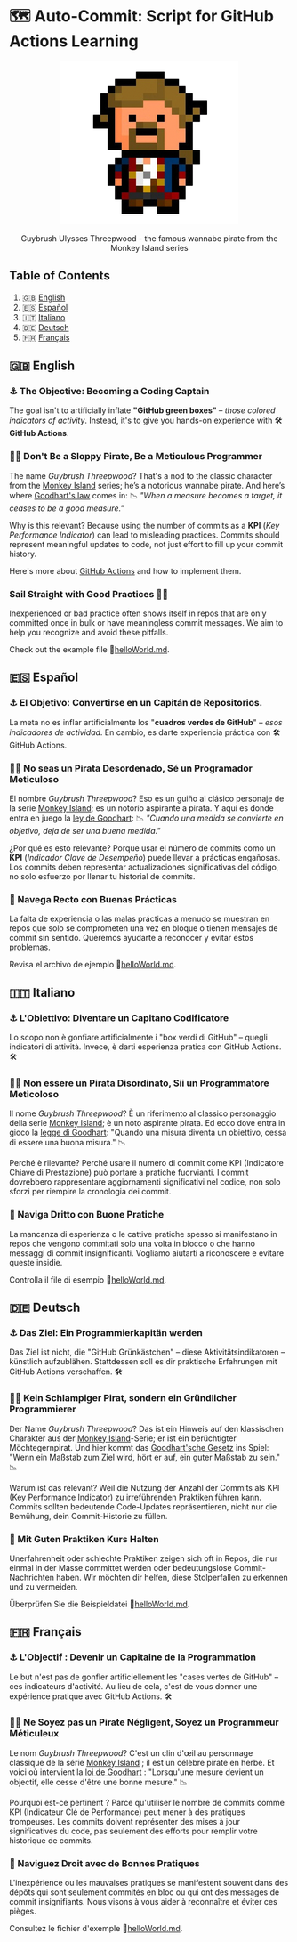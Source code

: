# 🗺️ Auto-Commit: Script for GitHub Actions Learning

<p align="center">
  <img src="/images/guybrush.png?raw=true" alt="Guybrush Ulysses Threepwood">
  <figcaption align="center"><a ref="https://en.wikipedia.org/wiki/Guybrush_Threepwood">Guybrush Ulysses Threepwood</a> - the famous wannabe pirate from the Monkey Island series</figcaption>
</p>

## Table of Contents

1. 🇬🇧 [English](#english) 
2. 🇪🇸 [Español](#español) 
3. 🇮🇹 [Italiano](#italiano) 
4. 🇩🇪 [Deutsch](#deutsch) 
5. 🇫🇷 [Français](#français) 

## 🇬🇧 English 

### ⚓ The Objective: **Becoming a Coding Captain**

The goal isn't to artificially inflate **"GitHub green boxes"** – *those colored indicators of activity*. Instead, it's to give you hands-on experience with 🛠️ **GitHub Actions**. 

### 🏴‍☠️ Don't Be a Sloppy Pirate, Be a Meticulous Programmer 

The name *Guybrush Threepwood*? That's a nod to the classic character from the [Monkey Island](https://en.wikipedia.org/wiki/Monkey_Island_(series)) series; he’s a notorious wannabe pirate. And here’s where [Goodhart's law](https://en.wikipedia.org/wiki/Goodhart%27s_law) comes in: 📉 *"When a measure becomes a target, it ceases to be a good measure."* 

Why is this relevant? Because using the number of commits as a **KPI** (*Key Performance Indicator*) can lead to misleading practices. Commits should represent meaningful updates to code, not just effort to fill up your commit history.

Here's more about [GitHub Actions](https://docs.github.com/en/actions) and how to implement them.

### Sail Straight with Good Practices 🏴‍☠️

Inexperienced or bad practice often shows itself in repos that are only committed once in bulk or have meaningless commit messages. We aim to help you recognize and avoid these pitfalls.

Check out the example file 📜[helloWorld.md](helloWorld.md). 

## 🇪🇸 Español 

### ⚓ El Objetivo: Convertirse en un Capitán de Repositorios.

La meta no es inflar artificialmente los "**cuadros verdes de GitHub**" – *esos indicadores de actividad*. En cambio, es darte experiencia práctica con 🛠️ GitHub Actions. 

### 🏴‍☠️ No seas un Pirata Desordenado, Sé un Programador Meticuloso 

El nombre *Guybrush Threepwood*? Eso es un guiño al clásico personaje de la serie [Monkey Island](https://es.wikipedia.org/wiki/Monkey_Island); es un notorio aspirante a pirata. Y aquí es donde entra en juego la [ley de Goodhart](https://es.wikipedia.org/wiki/Ley_de_Goodhart): 📉 *"Cuando una medida se convierte en objetivo, deja de ser una buena medida."*

¿Por qué es esto relevante? Porque usar el número de commits como un **KPI** (*Indicador Clave de Desempeño*) puede llevar a prácticas engañosas. Los commits deben representar actualizaciones significativas del código, no solo esfuerzo por llenar tu historial de commits.

### 🧭 Navega Recto con Buenas Prácticas 

La falta de experiencia o las malas prácticas a menudo se muestran en repos que solo se comprometen una vez en bloque o tienen mensajes de commit sin sentido. Queremos ayudarte a reconocer y evitar estos problemas.

Revisa el archivo de ejemplo 📜[helloWorld.md](helloWorld.md). 

## 🇮🇹 Italiano 

### ⚓ L'Obiettivo: Diventare un Capitano Codificatore 

Lo scopo non è gonfiare artificialmente i "box verdi di GitHub" – quegli indicatori di attività. Invece, è darti esperienza pratica con GitHub Actions. 🛠️

### 🏴‍☠️ Non essere un Pirata Disordinato, Sii un Programmatore Meticoloso 

Il nome *Guybrush Threepwood*? È un riferimento al classico personaggio della serie [Monkey Island](https://it.wikipedia.org/wiki/Monkey_Island); è un noto aspirante pirata. Ed ecco dove entra in gioco la [legge di Goodhart](https://it.wikipedia.org/wiki/Legge_di_Goodhart): "Quando una misura diventa un obiettivo, cessa di essere una buona misura." 📉

Perché è rilevante? Perché usare il numero di commit come KPI (Indicatore Chiave di Prestazione) può portare a pratiche fuorvianti. I commit dovrebbero rappresentare aggiornamenti significativi nel codice, non solo sforzi per riempire la cronologia dei commit.

### 🧭 Naviga Dritto con Buone Pratiche 

La mancanza di esperienza o le cattive pratiche spesso si manifestano in repos che vengono commitati solo una volta in blocco o che hanno messaggi di commit insignificanti. Vogliamo aiutarti a riconoscere e evitare queste insidie.

Controlla il file di esempio 📜[helloWorld.md](helloWorld.md). 

## 🇩🇪 Deutsch 

### ⚓ Das Ziel: Ein Programmierkapitän werden 

Das Ziel ist nicht, die "GitHub Grünkästchen" – diese Aktivitätsindikatoren – künstlich aufzublähen. Stattdessen soll es dir praktische Erfahrungen mit GitHub Actions verschaffen. 🛠️

### 🏴‍☠️ Kein Schlampiger Pirat, sondern ein Gründlicher Programmierer 

Der Name *Guybrush Threepwood*? Das ist ein Hinweis auf den klassischen Charakter aus der [Monkey Island](https://de.wikipedia.org/wiki/Monkey_Island)-Serie; er ist ein berüchtigter Möchtegernpirat. Und hier kommt das [Goodhart'sche Gesetz](https://de.wikipedia.org/wiki/Goodhart%E2%80%99sches_Gesetz) ins Spiel: "Wenn ein Maßstab zum Ziel wird, hört er auf, ein guter Maßstab zu sein." 📉

Warum ist das relevant? Weil die Nutzung der Anzahl der Commits als KPI (Key Performance Indicator) zu irreführenden Praktiken führen kann. Commits sollten bedeutende Code-Updates repräsentieren, nicht nur die Bemühung, dein Commit-Historie zu füllen.

### 🧭 Mit Guten Praktiken Kurs Halten 

Unerfahrenheit oder schlechte Praktiken zeigen sich oft in Repos, die nur einmal in der Masse committet werden oder bedeutungslose Commit-Nachrichten haben. Wir möchten dir helfen, diese Stolperfallen zu erkennen und zu vermeiden.

Überprüfen Sie die Beispieldatei 📜[helloWorld.md](helloWorld.md). 

## 🇫🇷 Français 

### ⚓ L'Objectif : Devenir un Capitaine de la Programmation 

Le but n'est pas de gonfler artificiellement les "cases vertes de GitHub" – ces indicateurs d'activité. Au lieu de cela, c'est de vous donner une expérience pratique avec GitHub Actions. 🛠️

### 🏴‍☠️ Ne Soyez pas un Pirate Négligent, Soyez un Programmeur Méticuleux 

Le nom *Guybrush Threepwood*? C'est un clin d'œil au personnage classique de la série [Monkey Island](https://fr.wikipedia.org/wiki/Monkey_Island) ; il est un célèbre pirate en herbe. Et voici où intervient la [loi de Goodhart](https://fr.wikipedia.org/wiki/Loi_de_Goodhart) : "Lorsqu'une mesure devient un objectif, elle cesse d'être une bonne mesure." 📉

Pourquoi est-ce pertinent ? Parce qu'utiliser le nombre de commits comme KPI (Indicateur Clé de Performance) peut mener à des pratiques trompeuses. Les commits doivent représenter des mises à jour significatives du code, pas seulement des efforts pour remplir votre historique de commits.

### 🧭 Naviguez Droit avec de Bonnes Pratiques 

L'inexpérience ou les mauvaises pratiques se manifestent souvent dans des dépôts qui sont seulement commités en bloc ou qui ont des messages de commit insignifiants. Nous visons à vous aider à reconnaître et éviter ces pièges.

Consultez le fichier d'exemple 📜[helloWorld.md](helloWorld.md). 
